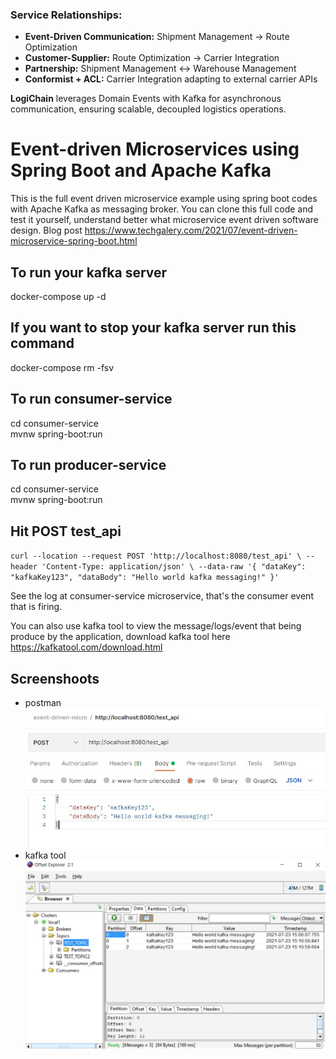 ### **Service Relationships:**
- **Event-Driven Communication:** Shipment Management -> Route Optimization
- **Customer-Supplier:** Route Optimization -> Carrier Integration
- **Partnership:** Shipment Management <-> Warehouse Management
- **Conformist + ACL:** Carrier Integration adapting to external carrier APIs

**LogiChain** leverages Domain Events with Kafka for asynchronous communication, ensuring scalable, decoupled logistics operations.

# Event-driven Microservices using Spring Boot and Apache Kafka
This is the full event driven microservice example using spring boot codes with Apache Kafka as messaging broker. You can clone this full code and test it yourself, understand better what microservice event driven software design. Blog post https://www.techgalery.com/2021/07/event-driven-microservice-spring-boot.html

## To run your kafka server

docker-compose up -d

## If you want to stop your kafka server run this command

docker-compose rm -fsv

## To run consumer-service
cd consumer-service  
mvnw spring-boot:run

## To run producer-service

cd consumer-service  
mvnw spring-boot:run

## Hit POST test_api

``
curl --location --request POST 'http://localhost:8080/test_api' \
--header 'Content-Type: application/json' \
--data-raw '{
"dataKey": "kafkaKey123",
"dataBody": "Hello world kafka messaging!"
}'
``

See the log at consumer-service microservice, that's the consumer event that is firing.

You can also use kafka tool to view the message/logs/event that being produce by the application, download kafka tool here https://kafkatool.com/download.html

## Screenshoots

- postman  
  ![alt text](https://github.com/mudiadamz/event-driven-microservice-example/blob/main/postman.jpg?raw=true)
- kafka tool  
  ![alt text](https://github.com/mudiadamz/event-driven-microservice-example/blob/main/kafka-tool.jpg?raw=true)

